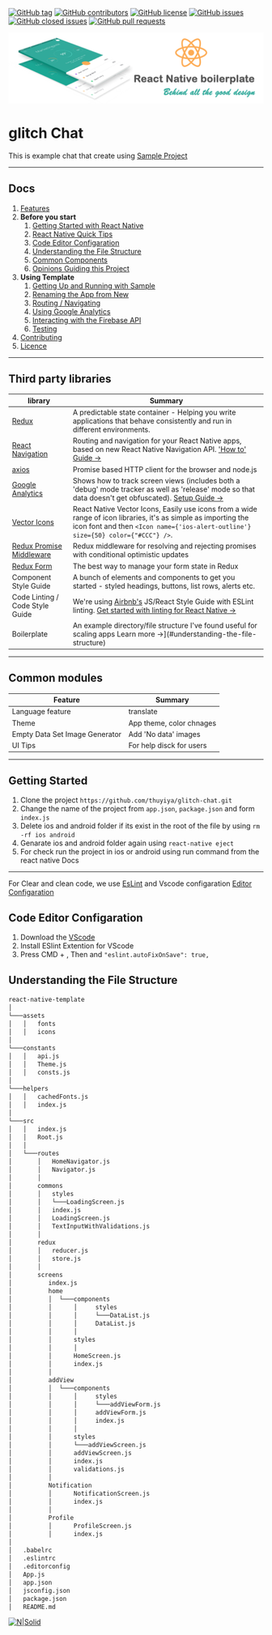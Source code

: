 [![GitHub tag](https://img.shields.io/github/tag/thuyiya/glitch-chat.svg?style=flat-square)](https://github.com/thuyiya/glitch-chat/tags)
[![GitHub contributors](https://img.shields.io/github/contributors/thuyiya/glitch-chat.svg?style=flat-square)](https://github.com/thuyiya/glitch-chat/contributors)
[![GitHub license](https://img.shields.io/badge/license-MIT-blue.svg?style=flat-square)](https://raw.githubusercontent.com/thuyiya/glitch-chat/master/LICENSE)
[![GitHub issues](https://img.shields.io/github/issues/thuyiya/glitch-chat.svg?style=flat-square)](https://github.com/thuyiya/glitch-chat/issues)
[![GitHub closed issues](https://img.shields.io/github/issues-closed/thuyiya/glitch-chat.svg?style=flat-square)](https://github.com/thuyiya/glitch-chat/issues-closed)
[![GitHub pull requests](https://img.shields.io/github/issues-pr/thuyiya/glitch-chat.svg?style=flat-square)](https://github.com/thuyiya/glitch-chat/issues-pr)

![- React Native](/docs/img/boilerplate_cover.png "React Native Boiler Plate")

# glitch Chat

This is example chat that create using [Sample Project](https://github.com/thuyiya/react-native-boilerplate)

---

## Docs

1. [Features](#third-party-libraries)
1. **Before you start**
   1. [Getting Started with React Native](/docs/react-native.md)
   1. [React Native Quick Tips](/docs/quick-tips.md)
   1. [Code Editor Configaration](#code-editor-configaration)
   1. [Understanding the File Structure](#understanding-the-file-structure)
   1. [Common Components](#common-modules)
   1. [Opinions Guiding this Project](/docs/instruction.md)
1. **Using Template**
   1. [Getting Up and Running with Sample](#getting-started)
   1. [Renaming the App from New](/docs/renaming.md)
   1. [Routing / Navigating](https://reactnavigation.org)
   1. [Using Google Analytics](/docs/google-analytics.md)
   1. [Interacting with the Firebase API](https://firebase.google.com/docs/database/web/start)
   1. [Testing](/docs/testing.md)
1. [Contributing](/docs/poweredBy.png)
1. [Licence](LICENSE)

---

## Third party libraries

| library | Summary |
| --- | --- |
| [Redux](https://github.com/reactjs/react-redux) | A predictable state container - Helping you write applications that behave consistently and run in different environments. |
| [React Navigation](https://reactnavigation.org) | Routing and navigation for your React Native apps, based on new React Native Navigation API. ['How to' Guide &rarr;](https://reactnavigation.org/docs/getting-started.html)|
| [axios](https://github.com/mzabriskie/axios) | Promise based HTTP client for the browser and node.js | 
| [Google Analytics](https://github.com/idehub/react-native-google-analytics-bridge) | Shows how to track screen views (includes both a 'debug' mode tracker as well as 'release' mode so that data doesn't get obfuscated). [Setup Guide &rarr;](/docs/google-analytics.md) |
| [Vector Icons](https://github.com/oblador/react-native-vector-icons) | React Native Vector Icons, Easily use icons from a wide range of icon libraries, it's as simple as importing the icon font and then `<Icon name={'ios-alert-outline'} size={50} color={"#CCC"} />`. |
| [Redux Promise Middleware](https://github.com/pburtchaell/redux-promise-middleware) | Redux middleware for resolving and rejecting promises with conditional optimistic updates |
| [Redux Form](http://redux-form.com/6.8.0/) | The best way to manage your form state in Redux | 
| Component Style Guide | A bunch of elements and components to get you started - styled headings, buttons, list rows, alerts etc. |
| Code Linting / Code Style Guide | We're using [Airbnb's](https://github.com/airbnb/javascript) JS/React Style Guide with ESLint linting. [Get started with linting for React Native &rarr;](https://medium.com/pvtl/linting-for-react-native-bdbb586ff694) |
| Boilerplate | An example directory/file structure I've found useful for scaling apps Learn more &rarr;](#understanding-the-file-structure) |

---

## Common modules

| Feature | Summary |
| --- | --- |
| Language feature | translate |
| Theme | App theme, color chnages |
| Empty Data Set Image Generator | Add 'No data' images |
| UI Tips  | For help disck for users |

---

## Getting Started

1. Clone the project `https://github.com/thuyiya/glitch-chat.git`
2. Change the name of the project from `app.json`, `package.json` and form `index.js`
3. Delete ios and android folder if its exist in the root of the file by using `rm -rf ios android`
4. Genarate ios and android folder again using `react-native eject`
5. For check run the project in ios or android using run command from the react native Docs

---

For Clear and clean code, we use [EsLint](/project-template/.eslintrc) and Vscode configaration [Editor Configaration](/project-template/.editorconfig)

## Code Editor Configaration

1. Download the [VScode](https://code.visualstudio.com/)
2. Install ESlint Extention for VScode
3. Press CMD + , Then and `"eslint.autoFixOnSave": true,` 


## Understanding the File Structure

```
react-native-template 
│
└───assets
│   │   fonts
│   │   icons
│   
└───constants
│   │   api.js
│   │   Theme.js
│   │   consts.js
│   
└───helpers
│   │   cachedFonts.js
│   │   index.js
│   
└───src
│   │   index.js
│   │   Root.js
│   │ 
│   └───routes
│       │   HomeNavigator.js
│       │   Navigator.js
│       │  
│       commons
│       │   styles
│       │   └───LoadingScreen.js
│       │   index.js
│       │   LoadingScreen.js
│       │   TextInputWithValidations.js
│       │ 
│       redux
│       │   reducer.js
│       │   store.js
│       │ 
│       screens
│          index.js
│          home
│          │  └───components
│          │      │     styles
│          │      │     └───DataList.js
│          │      │     DataList.js
│          │      │
│          │      styles
│          │      │
│          │      HomeScreen.js
│          │      index.js
│          │      
│          addView
│          │  └───components
│          │      │     styles
│          │      │     └───addViewForm.js
│          │      │     addViewForm.js
│          │      │     index.js
│          │      │
│          │      styles
│          │      └───addViewScreen.js
│          │      addViewScreen.js
│          │      index.js
│          │      validations.js
│          │ 
│          Notification
│          │      NotificationScreen.js
│          │      index.js
│          │ 
│          Profile
│          │      ProfileScreen.js
│          │      index.js
│ 
│   .babelrc
│   .eslintrc
│   .editorconfig
│   App.js
│   app.json
│   jsconfig.json
│   package.json
│   README.md   

```
[![N|Solid](https://cldup.com/QHVAB_xBFk.png)](https://cldup.com/QHVAB_xBFk.png  "Powerd by B|Thuyiya")